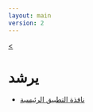 ```yaml
---
layout: main
version: 2
---
```

[<](/wiki/ar)

# يرشد

* [نافذة التطبيق الرئيسية](/wiki/manual/main-app/ar)
